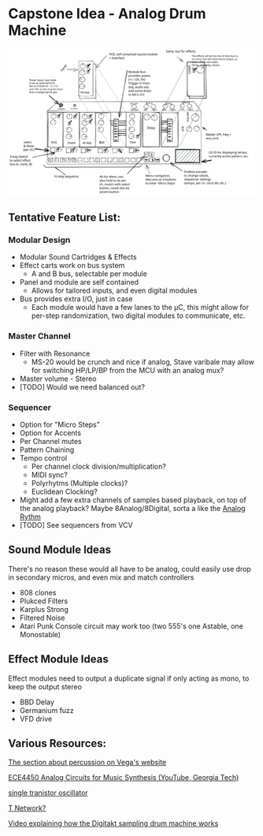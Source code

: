 # Capstone Idea - Analog Drum Machine



![Exclidraw](./Images/exclidraw.svg)

## Tentative Feature List:

### Modular Design

- Modular Sound Cartridges & Effects
- Effect carts work on bus system
  - A and B bus, selectable per module
- Panel and module are self contained
  - Allows for tailored inputs, and even digital modules
- Bus provides extra I/O, just in case
  - Each module would have a few lanes to the μC, this might allow for per-step randomization, two digital modules to communicate, etc.

### Master Channel

- Filter with Resonance
  - MS-20 would be crunch and nice if analog, Stave varibale may allow for switching HP/LP/BP from the MCU with an analog mux?
- Master volume - Stereo
- [TODO] Would we need balanced out?

### Sequencer

- Option for "Micro Steps"
- Option for Accents
- Per Channel mutes
- Pattern Chaining
- Tempo control
  - Per channel clock division/multiplication?
  - MIDI sync?
  - Polyrhytms (Multiple clocks)?
  - Euclidean Clocking?
- Might add a few extra channels of samples based playback, on top of the analog playback? Maybe 8Analog/8Digital, sorta a like the [Analog Rythm](https://www.elektron.se/products/analog-rytm-mkii/)
- [TODO] See sequencers from VCV 

## Sound Module Ideas

There's no reason these would all have to be analog, could easily use drop in secondary micros, and even mix and match controllers

- 808 clones
- Plukced Filters
- Karplus Strong
- Filtered Noise
- Atari Punk Console circuit may work too (two 555's one Astable, one Monostable)

## Effect Module Ideas

Effect modules need to output a duplicate signal if only acting as mono, to keep the output stereo

* BBD Delay
* Germanium fuzz
* VFD drive

## Various Resources:

[The section about percussion on Vega's website](https://opguides.info/music/instruments/perc/)

[ECE4450 Analog Circuits for Music Synthesis (YouTube, Georgia Tech)](https://www.youtube.com/watch?v=mYk8r3QlNi8&list=PLOunECWxELQS5bMdWo9VhmZtsCjhjYNcV)

[single tranistor oscillator](https://www.youtube.com/watch?v=zCTLeNxge54)

[T Network?](https://www.perfectcircuit.com/addac-103-black.html)

[Video explaining how the Digitakt sampling drum machine works](https://www.youtube.com/watch?v=MXexVHNO0ms)

